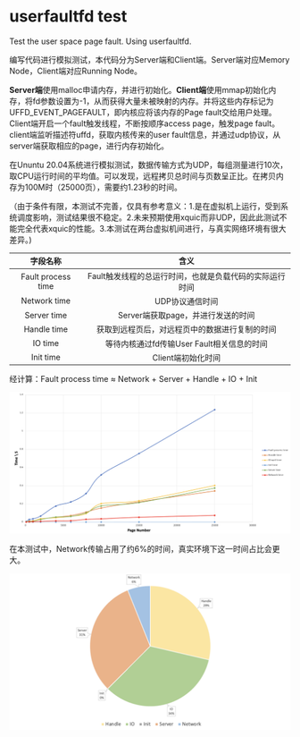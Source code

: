# userfaultfd test

Test the user space page fault. Using userfaultfd.

编写代码进行模拟测试，本代码分为Server端和Client端。Server端对应Memory Node，Client端对应Running Node。

**Server端**使用malloc申请内存，并进行初始化。**Client端**使用mmap初始化内存，将fd参数设置为-1，从而获得大量未被映射的内存。并将这些内存标记为UFFD_EVENT_PAGEFAULT，即内核应将该内存的Page fault交给用户处理。Client端开启一个fault触发线程，不断按顺序access page，触发page fault。client端监听描述符uffd，获取内核传来的user fault信息，并通过udp协议，从server端获取相应的page，进行内存初始化。

在Ununtu 20.04系统进行模拟测试，数据传输方式为UDP，每组测量进行10次，取CPU运行时间的平均值。可以发现，远程拷贝总时间与页数呈正比。在拷贝内存为100M时（25000页），需要约1.23秒的时间。

（由于条件有限，本测试不完善，仅具有参考意义：1.是在虚拟机上运行，受到系统调度影响，测试结果很不稳定。2.未来预期使用xquic而非UDP，因此此测试不能完全代表xquic的性能。3.本测试在两台虚拟机间进行，与真实网络环境有很大差异。)

| 字段名称 | 含义 |
| :----:| :---: |
| Fault process time | Fault触发线程的总运行时间，也就是负载代码的实际运行时间 |
| Network time | UDP协议通信时间 |
|    Server time     |           Server端获取page，并进行发送的时间            |
|    Handle time     |     获取到远程页后，对远程页中的数据进行复制的时间      |
|      IO time       |       等待内核通过fd传输User Fault相关信息的时间        |
| Init time | Client端初始化时间 |

经计算：Fault process time ≈ Network + Server + Handle + IO + Init

![截屏2023-03-11 11.13.15](https://raw.githubusercontent.com/muchengl/pic_storage/main/uPic/%E6%88%AA%E5%B1%8F2023-03-11%2011.13.15.png)

在本测试中，Network传输占用了约6%的时间，真实环境下这一时间占比会更大。

![截屏2023-03-11 11.13.50](https://raw.githubusercontent.com/muchengl/pic_storage/main/uPic/%E6%88%AA%E5%B1%8F2023-03-11%2011.13.50.png)

